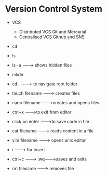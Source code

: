 Version Control System
==============================
+ VCS
	+ Distributed VCS
		Git and Mercurial
	+ Centralised VCS
		Github and SNS

+ cd
+ ls
+ ls -a ---> shows hidden files
+ mkdir
+ cd.. ---> to navigate root folder
+ touch filename ---> creates files
+ nano filename --->creates and opens files
+ ctrl+x --->to exit from editor
+ click on enter --->to save code in file
+ cat filename ---> reads content in a file
+ vim filename ---> opens unix editor
+ i ---> for insert
+ ctrl+c ---> :wq--->saves and exits
+ rm filename ---> removes file